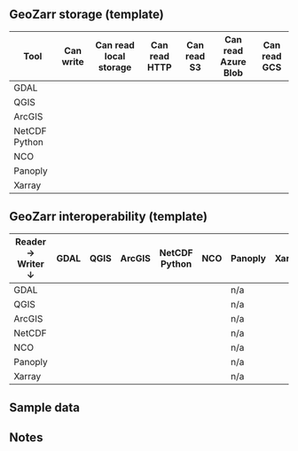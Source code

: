 ## GeoZarr storage (template)

| Tool | Can write | Can read local storage | Can read HTTP | Can read S3 | Can read Azure Blob | Can read GCS |
| -------- | ------- | ------- | ------- | ------- | ------- | ------- |
| GDAL |  |  |  |  |  |  |
| QGIS|  |  |  |  |  |  |
| ArcGIS |  |  | | |  |  |
| NetCDF Python |  |  |  |  |  |  |
| NCO |  |  |  |  |  |  |
| Panoply |  |  |  |  |  |  |
| Xarray |  |  |  |  |  |  |

## GeoZarr interoperability (template)

|Reader →  Writer ↓| GDAL | QGIS | ArcGIS | NetCDF Python | NCO | Panoply | Xarray |
| -------- | ------- | ------- | ------- | ------- | ------- | ------- | ------- |
| GDAL |  |  |  |  |  | n/a |  |
| QGIS |  |  |  |  |  | n/a |  |
| ArcGIS |  |  |  |  |  | n/a |  |
| NetCDF |  |  |  |  |  | n/a |  |
| NCO |  |  |  |  |  | n/a |  |
| Panoply |  |  |  |  |  | n/a |  |
| Xarray |  |  |  |  |  | n/a |  |

## Sample data

## Notes
